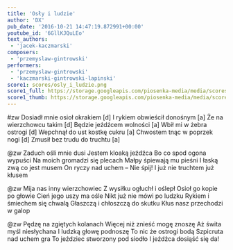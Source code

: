 ```yaml
---
title: 'Osły i ludzie'
author: 'DX'
pub_date: '2016-10-21 14:47:19.872991+00:00'
youtube_id: '6GllKJQuLEo'
text_authors:
 - 'jacek-kaczmarski'
composers:
 - 'przemyslaw-gintrowski'
performers:
 - 'przemyslaw-gintrowski'
 - 'kaczmarski-gintrowski-lapinski'
score1: scores/osly_i_ludzie.png
score1_full: https://storage.googleapis.com/piosenka-media/media/scores/osly_i_ludzie.png
score1_thumb: https://storage.googleapis.com/piosenka-media/media/scores/osly_i_ludzie.png.180x0_q85_upscale.png
---
```


#zw
Dosiadł mnie osioł okrakiem [d]
I rykiem obwieścił donośnym [a]
Że na wierzchowcu takim [d]
Będzie jeźdźcem wolności [a]
Wbił mi w żebra ostrogi [d]
Wepchnął do ust kostkę cukru [a]
Chwostem tnąc w poprzek nogi [d]
Zmusił bez trudu do truchtu [a]

@zw
Zaduch ośli mnie dusi
Jestem kloaką jeźdźca
Bo co spod ogona wypuści
Na moich gromadzi się plecach
Małpy śpiewają mu pieśni
I łaską zwą co jest musem
On ryczy nad uchem – Nie śpij!
I już nie truchtem już kłusem

@zw
Mija nas inny wierzchowiec
Z wysiłku ogłuchł i oślepł
Osioł go kopie po głowie
Cień jego uszy ma ośle
Nikt już nie mówi po ludzku
Rykiem i śmiechem się chwalą
Głaszczą i chłoszczą do skutku
Kłus nasz przechodzi w galop

@zw
Pędzę na zgiętych kolanach
Więcej niż znieść mogę znoszę
Aż świta myśl niesłychana
I ludzką głowę podnoszę
To nic że ostrogi bodą
Szpicruta nad uchem gra
To jeździec stworzony pod siodło
I jeźdźca dosiąść się da!